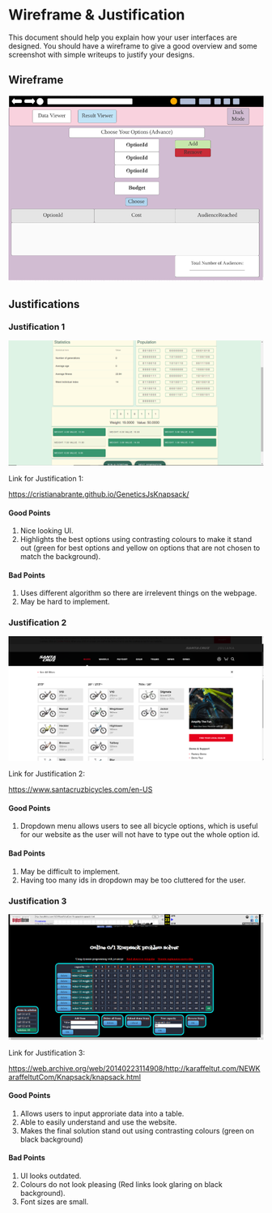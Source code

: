 # Wireframe & Justification

This document should help you explain how your user interfaces are designed. You should have a wireframe to give a good overview and some screenshot with simple writeups to justify your designs.

## Wireframe

![Wireframe](assets/wireframe-result-viewer-frontend-advance.png)

## Justifications

### Justification 1

![Justificaiton1](assets/wireframe-result-viewer-justification1.png)

Link for Justification 1: 

https://cristianabrante.github.io/GeneticsJsKnapsack/ 

#### Good Points

1. Nice looking UI.
2. Highlights the best options using contrasting colours to make it stand out (green for best options and yellow on options that are not chosen to match the background).

#### Bad Points

1. Uses different algorithm so there are irrelevent things on the webpage.
2. May be hard to implement.

### Justification 2

![Justificaiton2](assets/wireframe-result-viewer-justification2.png)

Link for Justification 2: 

https://www.santacruzbicycles.com/en-US

#### Good Points

1. Dropdown menu allows users to see all bicycle options, which is useful for our website as the user will not have to type out the whole option id.

#### Bad Points

1. May be difficult to implement.
2. Having too many ids in dropdown may be too cluttered for the user.

### Justification 3

![Justificaiton3](assets/wireframe-result-viewer-justification3.png)

Link for Justification 3: 

https://web.archive.org/web/20140223114908/http://karaffeltut.com/NEWKaraffeltutCom/Knapsack/knapsack.html

#### Good Points

1. Allows users to input approriate data into a table.
2. Able to easily understand and use the website.
3. Makes the final solution stand out using contrasting colours (green on black background)

#### Bad Points

1. UI looks outdated.
2. Colours do not look pleasing (Red links look glaring on black background).
3. Font sizes are small.
